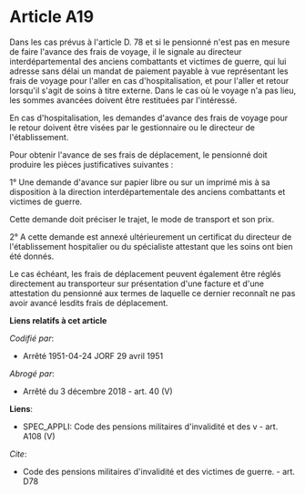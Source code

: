 # Article A19

Dans les cas prévus à l'article D. 78 et si le pensionné n'est pas en mesure de faire l'avance des frais de voyage, il le
signale au directeur interdépartemental des anciens combattants et victimes de guerre, qui lui adresse sans délai un mandat
de paiement payable à vue représentant les frais de voyage pour l'aller en cas d'hospitalisation, et pour l'aller et retour
lorsqu'il s'agit de soins à titre externe. Dans le cas où le voyage n'a pas lieu, les sommes avancées doivent être restituées
par l'intéressé.

En cas d'hospitalisation, les demandes d'avance des frais de voyage pour le retour doivent être visées par le gestionnaire ou
le directeur de l'établissement.

Pour obtenir l'avance de ses frais de déplacement, le pensionné doit produire les pièces justificatives suivantes :

1° Une demande d'avance sur papier libre ou sur un imprimé mis à sa disposition à la direction interdépartementale des
anciens combattants et victimes de guerre.

Cette demande doit préciser le trajet, le mode de transport et son prix.

2° A cette demande est annexé ultérieurement un certificat du directeur de l'établissement hospitalier ou du spécialiste
attestant que les soins ont bien été donnés.

Le cas échéant, les frais de déplacement peuvent également être réglés directement au transporteur sur présentation d'une
facture et d'une attestation du pensionné aux termes de laquelle ce dernier reconnaît ne pas avoir avancé lesdits frais de
déplacement.

**Liens relatifs à cet article**

_Codifié par_:

  - Arrêté 1951-04-24 JORF 29 avril 1951

_Abrogé par_:

  - Arrêté du 3 décembre 2018 - art. 40 (V)

**Liens**:

  - SPEC_APPLI: Code des pensions militaires d'invalidité et des v - art. A108 (V)

_Cite_:

  - Code des pensions militaires d'invalidité et des victimes de guerre. - art. D78

